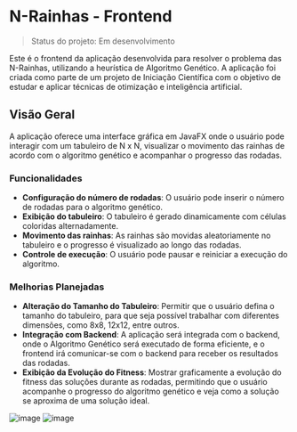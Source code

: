 # N-Rainhas - Frontend

> Status do projeto: Em desenvolvimento

Este é o frontend da aplicação desenvolvida para resolver o problema das N-Rainhas, utilizando a heurística de Algoritmo Genético. A aplicação foi criada como parte de um projeto de Iniciação Científica com o objetivo de estudar e aplicar técnicas de otimização e inteligência artificial.

## Visão Geral

A aplicação oferece uma interface gráfica em JavaFX onde o usuário pode interagir com um tabuleiro de N x N, visualizar o movimento das rainhas de acordo com o algoritmo genético e acompanhar o progresso das rodadas.

### Funcionalidades

- **Configuração do número de rodadas**: O usuário pode inserir o número de rodadas para o algoritmo genético.
- **Exibição do tabuleiro**: O tabuleiro é gerado dinamicamente com células coloridas alternadamente.
- **Movimento das rainhas**: As rainhas são movidas aleatoriamente no tabuleiro e o progresso é visualizado ao longo das rodadas.
- **Controle de execução**: O usuário pode pausar e reiniciar a execução do algoritmo.

### Melhorias Planejadas

- **Alteração do Tamanho do Tabuleiro**: Permitir que o usuário defina o tamanho do tabuleiro, para que seja possível trabalhar com diferentes dimensões, como 8x8, 12x12, entre outros.
- **Integração com Backend**: A aplicação será integrada com o backend, onde o Algoritmo Genético será executado de forma eficiente, e o frontend irá comunicar-se com o backend para receber os resultados das rodadas.
- **Exibição da Evolução do Fitness**: Mostrar graficamente a evolução do fitness das soluções durante as rodadas, permitindo que o usuário acompanhe o progresso do algoritmo genético e veja como a solução se aproxima de uma solução ideal.


![image](https://github.com/user-attachments/assets/e9c14929-9307-44f9-984d-d6eb143226f7)
![image](https://github.com/user-attachments/assets/120fa6c3-e20b-48cd-96ee-26d89d57cae8)


